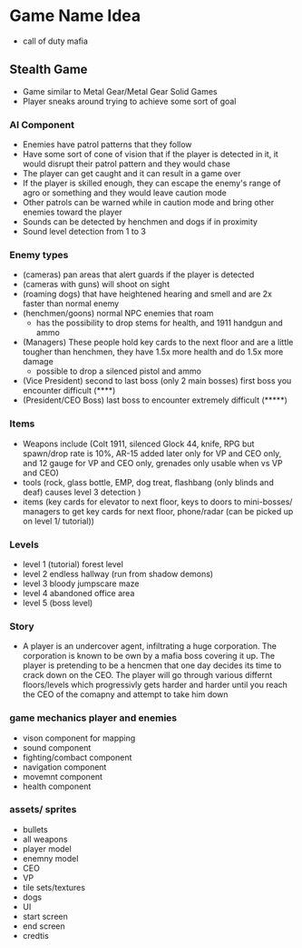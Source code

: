 # Game Name Idea
 - call of duty mafia
## Stealth Game
- Game similar to Metal Gear/Metal Gear Solid Games
- Player sneaks around trying to achieve some sort of goal
### AI Component
- Enemies have patrol patterns that they follow
- Have some sort of cone of vision that if the player is detected in it, it would disrupt their patrol pattern and they would chase
- The player can get caught and it can result in a game over
- If the player is skilled enough, they can escape the enemy's range of agro or something and they would leave caution mode
- Other patrols can be warned while in caution mode and bring other enemies toward the player
- Sounds can be detected by henchmen and dogs if in proximity
- Sound level detection from 1 to 3
### Enemy types
- (cameras) pan areas that alert guards if the player is detected
- (cameras with guns) will shoot on sight 
- (roaming dogs) that have heightened hearing and smell and are 2x faster than normal enemy
- (henchmen/goons) normal NPC enemies that roam
  - has the possibility to drop stems for health, and 1911 handgun and ammo
- (Managers) These people hold key cards to the next floor and are a little tougher than henchmen, they have 1.5x more health and do 1.5x more damage
  - possible to drop a silenced pistol and ammo
- (Vice President) second to last boss (only 2 main bosses) first boss you encounter difficult (****)
- (President/CEO Boss) last boss to encounter extremely difficult (*****)
### Items
- Weapons include (Colt 1911, silenced Glock 44, knife, RPG but spawn/drop rate is 10%, AR-15 added later only for VP and CEO only, and 12 gauge for VP and CEO only, grenades only usable when vs VP and CEO)
- tools (rock, glass bottle, EMP, dog treat, flashbang (only blinds and deaf) causes level 3 detection )
- items (key cards for elevator to next floor, keys to doors to mini-bosses/ managers to get key cards for next floor, phone/radar (can be picked up on level 1/ tutorial))
### Levels
- level 1 (tutorial) forest level
- level 2 endless hallway (run from shadow demons)
- level 3 bloody jumpscare maze
- level 4 abandoned office area
- level 5 (boss level)
### Story
- A player is an undercover agent, infiltrating a huge corporation. The corporation is known to be own by a mafia boss covering it up. The player is pretending to be a hencmen that one day decides its time to crack down on the CEO. The player will go through various differnt floors/levels which progressivly gets harder and harder until you reach the CEO of the comapny and attempt to take him down
### game mechanics player and enemies 
- vison component for mapping
- sound component
- fighting/combact component
- navigation component
- movemnt component
- health component
### assets/ sprites
- bullets
- all weapons
- player model
- enemny model
- CEO
- VP
- tile sets/textures
- dogs
- UI
- start screen
- end screen
- credtis

